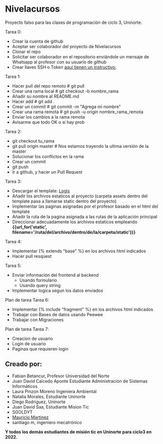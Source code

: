 # Nivelacursos
Proyecto falso para las clases de programación de ciclo 3, Uninorte.

Tarea 0:
- Crear la cuenta de github 
- Aceptar ser colaborador del proyecto de Nivelacursos
- Clonar el repo 
- Solicitar ser colaborador en el repositorio enviándole un mensaje de Whatsapp al profesor con su usuario de github
- Crear llaves SSH o Token [aquí tienen un instructivo:](https://docs.github.com/en/authentication/connecting-to-github-with-ssh/checking-for-existing-ssh-keys)

Tarea 1:
- Hacer pull del repo remoto # git pull
- Crear una rama local # git checkout -b nombre_rama
- Añadir su nombre al README.md
- Hacer add # git add .
- Crear un commit # git commit -m "Agrega mi nombre"
- Crear una rama remota # git push -u origin nombre_rama_remota
- Enviar los cambios a la rama remota
- Avisarme que todo OK o si hay prob

Tarea 2:
- git checkout tu_rama
- git pull origin master  # Nos estamos trayendo la ultima versión de la master
- Solucionar los conflictos en la rama
- Crear un commit
- git push 
- Ir a github, y hacer un Pull Request

Tarea 3:
- Descargar el template: [Logis](https://bootstrapmade.com/logis-bootstrap-logistics-website-template/)
- Añadir los archivos estaticos al proyecto (carpeta assets dentro del  template pasa a llamarse static dentro del proyecto)
- Implementar las paginas asignadas por el profesor basado en el html del template
- Añadir la ruta de la pagina asignada a las rutas de la aplicación principal
- Direccionar adecuadamente los archivos estaticos empleando **{{url_for('static', filename='/ruta/del/archivo/dentro/de/la/carpeta/static')}}** 

Tarea 4:
- Implementar {% extends "base" %} en los archivos html indicados
- Hacer pull resquest

Tarea 5:
- Enviar información del frontend al backend
    - Usando formulario
    - Usando query string
- Implementar logica segun los datos enviados

Plan de tarea Tarea 6:
- Implementar {% include "fragment" %} en los archivos html indicados
- Trabajar con Bases de datos usando Peewee
- Trabajar con Migraciones

Plan de tarea Tarea 7:
- Creacion de usuario
- Login de usuario
- Paginas que requieren login


## Creado por:

- Fabian Betancur, Profesor Universidad del Norte
- Juan David Caicedo Aponte Estudiante Administración de Sistemas Informáticos
- Laura Pinzon Moreno Ingeniera Ambiental 
- Natalia Morales, Estudiante Uninorte
- Diego Rodriguez, Uninorte
- Juan David Saa, Estudiante Mision Tic
- SGOLDYT
- [Mauricio Martinez](https://xhlar.com)
- santiago m, ingeniero mecatrónico

**Y todos los demás estudiantes de misión tic en Uninorte para ciclo3 en 2022.**
